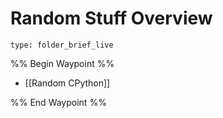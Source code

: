 # Random Stuff Overview
 
```ccard
type: folder_brief_live
```
 
%% Begin Waypoint %%
- [[Random CPython]]

%% End Waypoint %%